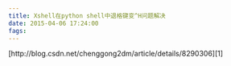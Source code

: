 ```yaml
---
title: Xshell在python shell中退格键变^H问题解决
date: 2015-04-06 17:24:00
fags: 
---
```

<!--markdown-->[http://blog.csdn.net/chenggong2dm/article/details/8290306][1]


  [1]: http://blog.csdn.net/chenggong2dm/article/details/8290306
